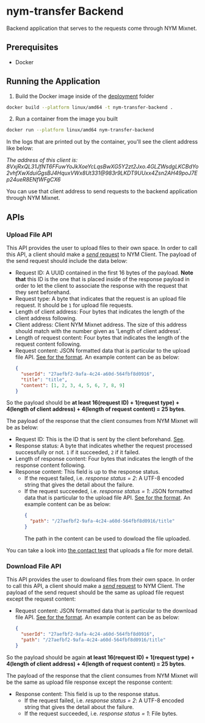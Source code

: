 # nym-transfer Backend

Backend application that serves to the requests come through NYM Mixnet.

## Prerequisites

- Docker

## Running the Application

1. Build the Docker image inside of the [deployment](./deployment/) folder
```bash
docker build --platform linux/amd64 -t nym-transfer-backend .
```
2. Run a container from the image you built
```bash
docker run --platform linux/amd64 nym-transfer-backend
```

In the logs that are printed out by the container, you'll see the client address like below:

_The address of this client is: 8VxjRxQL31JfNT6FFuwYoJkXoeYcLqsBwXG5Y2zt2Jxo.4GLZWsdgLKCBdYo2vhfXwXduiGgsBJ4HquxVWx8Ut331@983r9LKDT9UUxx4Zsn2AH49poJ7Ep24ueR8ENfWFgCX6_

You can use that client address to send requests to the backend application through NYM Mixnet.

## APIs

### Upload File API

This API provides the user to upload files to their own space. In order to call this API, a client should make a [_send_ request](https://nymtech.net/docs/developers/clients/websocket/usage#sending-binary-data) to NYM Client. The payload of the send request should include the data below:

- Request ID: A UUID contained in the first 16 bytes of the payload. **Note that** this ID is the one that is placed inside of the response payload in order to let the client to associate the response with the request that they sent beforehand.
- Request type: A byte that indicates that the request is an upload file request. It should be `1` for upload file requests.
- Length of client address: Four bytes that indicates the length of the client address following.
- Client address: Client NYM Mixnet address. The size of this address should match with the number given as 'Length of client address'.
- Length of request content: Four bytes that indicates the length of the request content following.
- Request content: JSON formatted data that is particular to the upload file API. [See for the format](/src/main/java/net/nymtech/server/handler/upload_file/UploadFileRequest.java). An example content can be as below:
  ```json
  {
    "userId": "27aefbf2-9afa-4c24-a60d-564fbf8d0916",
    "title": "title",
    "content": [1, 2, 3, 4, 5, 6, 7, 8, 9]
  }
  ```

So the payload should be __at least 16(request ID) + 1(request type) + 4(length of client address) + 4(length of request content) = 25 bytes__.

The payload of the response that the client consumes from NYM Mixnet will be as below:
- Request ID: This is the ID that is sent by the client beforehand. [See](/README.md#L32).
- Response status: A byte that indicates whether the request processed successfully or not. `1` if it succeeded, `2` if it failed.
- Length of response content: Four bytes that indicates the length of the response content following.
- Response content: This field is up to the response status.
  - If the request failed, i.e. _response status = 2_: A UTF-8 encoded string that gives the detail about the failure.
  - If the request succeeded, i.e. _response status = 1_: JSON formatted data that is particular to the upload file API. [See for the format](/src/main/java/net/nymtech/server/handler/upload_file/UploadFileResponse.java). An example content can be as below:
    ```json
    {
      "path": "/27aefbf2-9afa-4c24-a60d-564fbf8d0916/title"
    }
    ```
    The path in the content can be used to dowload the file uploaded.

You can take a look into [the contact test](/src/test/java/net/nymtech/server/ServerContractTest.java#L59) that uploads a file for more detail.

### Download File API

This API provides the user to dowloand files from their own space. In order to call this API, a client should make a [_send_ request](https://nymtech.net/docs/developers/clients/websocket/usage#sending-binary-data) to NYM Client. The payload of the send request should be the same as upload file request except the request content:

- Request content: JSON formatted data that is particular to the download file API. [See for the format](/src/main/java/net/nymtech/server/handler/download_file/DownloadFileRequest.java). An example content can be as below:
  ```json
  {
    "userId": "27aefbf2-9afa-4c24-a60d-564fbf8d0916",
    "path": "/27aefbf2-9afa-4c24-a60d-564fbf8d0916/title"
  }
  ```

So the payload should be again __at least 16(request ID) + 1(request type) + 4(length of client address) + 4(length of request content) = 25 bytes__.

The payload of the response that the client consumes from NYM Mixnet will be the same as upload file response except the response content:
- Response content: This field is up to the response status.
  - If the request failed, i.e. _response status = 2_: A UTF-8 encoded string that gives the detail about the failure.
  - If the request succeeded, i.e. _response status = 1_: File bytes.
